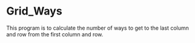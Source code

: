 # Grid_Ways
This program is to calculate the number of ways to get to the last column and row from the first column and row.
